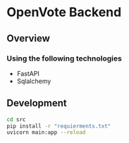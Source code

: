 # OpenVote Backend
## Overview
### Using the following technologies
- FastAPI
- Sqlalchemy

## Development

```bash
cd src
pip install -r "requierments.txt"
uvicorn main:app --reload
```
